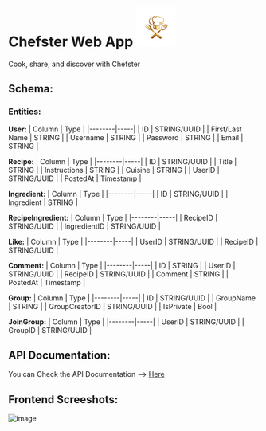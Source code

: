 <h1>Chefster Web App <img src="https://github.com/miraehab/Chefster-Web-App/blob/main/logo.png" height="80"/></h1>
Cook, share, and discover with Chefster

<h2>Schema:</h2>
<h3>Entities:</h3>

**User:**
| Column | Type |
|--------|-----|
| ID | STRING/UUID |
| First/Last Name | STRING |
| Username | STRING |
| Password | STRING |
| Email | STRING |

**Recipe:**
| Column | Type |
|--------|-----|
| ID | STRING/UUID |
| Title | STRING |
| Instructions | STRING |
| Cuisine | STRING |
| UserID |  STRING/UUID |
| PostedAt | Timestamp | 

**Ingredient:**
| Column | Type |
|--------|-----|
| ID | STRING/UUID |
| Ingredient | STRING |

**RecipeIngredient:**
| Column | Type |
|--------|-----|
| RecipeID | STRING/UUID | 
| IngredientID | STRING/UUID | 

**Like:**
| Column | Type |
|--------|-----|
| UserID | STRING/UUID |
| RecipeID | STRING/UUID | 

**Comment:**
| Column | Type |
|--------|-----|
| ID | STRING |
| UserID | STRING/UUID |
| RecipeID | STRING/UUID |
| Comment | STRING |
| PostedAt | Timestamp | 

**Group:**
| Column | Type |
|--------|-----|
| ID | STRING/UUID |
| GroupName | STRING |
| GroupCreatorID | STRING/UUID |
| IsPrivate | Bool |

**JoinGroup:**
| Column | Type |
|--------|-----|
| UserID | STRING/UUID |
| GroupID | STRING/UUID |

<h2>API Documentation:</h2>

You can Check the API Documentation --> <a href="https://github.com/miraehab/Chefster-Web-App/blob/main/server/README.md">Here</a>

<h2>Frontend Screeshots:</h2>

![image](https://github.com/miraehab/Chefster-Web-App/assets/74511706/ef0dffbe-343c-4e0a-904e-4136eba21e50)


